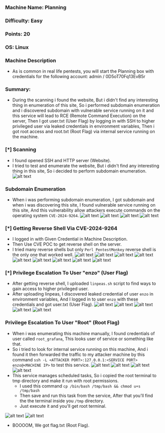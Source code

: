 ### Machine Name: Planning
### Difficulty: Easy
### Points: 20
### OS: Linux

### Machine Description 
  * As is common in real life pentests, you will start the Planning box with credentials for the following account: admin / 0D5oT70Fq13EvB5r

### Summary:
  * During the scanning i found the website, But i didn't find any interesting thing in enumeration of this site, So i performed subdomain enumeration and i discovered subdomain with vulnerable service running on it and this service will lead to RCE (Remote Command Execution) on the server, Then I got user.txt (User Flag) by logging in with SSH to higher privileged user via leaked credentials in environment variables, Then i got root access and root.txt (Root Flag) via internal service running on the machine.

### [*] Scanning
  * I found opened SSH and HTTP server (Website).
  * I tried to test and enumerate the website, But i didn't find any interesting thing in this site, So i decided to perform subdomain enumeration.
![alt text](Pics/Screenshot_2025-08-18_15-30-41.png)

### Subdomain Enumeration
  * When i was performing subdomain enumeration, I got subdomain and when i was discovering this site, I found vulnerable service running on this site, And this vulnerability allow attackers execute commands on the operating system `CVE-2024-9264`.
![alt text](Pics/Screenshot_2025-08-19_13-50-08.png)
![alt text](Pics/Screenshot_2025-08-19_14-09-41.png)
![alt text](Pics/Screenshot_2025-08-19_14-00-55.png)
![alt text](Pics/Screenshot_2025-08-20_09-41-12.png)


### [*] Getting Reverse Shell Via CVE-2024-9264
  * I logged in with Given Credential in Machine Description.
  * Then Use CVE POC to get reverse shell on the server.
  * I tried many reverse shells but only `Perl PentestMonkey` reverse shell is the only one that worked well.
![alt text](Pics/Screenshot_2025-08-20_10-01-36.png)
![alt text](Pics/Screenshot_2025-08-20_10-32-47.png)
![alt text](Pics/Screenshot_2025-08-20_10-30-55.png)
![alt text](Pics/Screenshot_2025-08-20_10-34-04.png)
![alt text](Pics/Screenshot_2025-08-20_10-34-43.png)
![alt text](Pics/Screenshot_2025-08-20_10-35-22.png)
![alt text](Pics/Screenshot_2025-08-20_10-36-30.png)
![alt text](Pics/Screenshot_2025-08-20_10-40-40.png)
![alt text](Pics/Screenshot_2025-08-20_10-40-53.png)

### [*] Privilege Escalation To User "enzo" (User Flag)
  * After getting reverse shell, I uploaded `linpeas.sh` script to find ways to gain access to higher privileged user.
  * After uploading linpeas, I discovered leaked credential of user `enzo` in environment variables, And I logged in to user `enzo` with these credentials and got user.txt (User Flag).
![alt text](Pics/Screenshot_2025-08-20_11-00-41.png)
![alt text](Pics/Screenshot_2025-08-20_11-01-02.png)
![alt text](Pics/Screenshot_2025-08-20_11-06-35.png)
![alt text](Pics/Screenshot_2025-08-20_11-08-50.png)
![alt text](Pics/Screenshot_2025-08-20_11-10-48.png)

### Privilege Escalation To User "Root" (Root Flag)
  * When i was enumerating this machine manually, I found credentials of user called `root_grafana`, This looks user of service or something like that.
  * So i tried to look for internal service running on this machine, And i found it then forwarded the traffic to my attacker machine by this command `ssh -L <ATTACKER PORT>:127.0.0.1:<SERVICE PORT> enzo@<MACHINE IP>` to test this service.
![alt text](Pics/Screenshot_2025-08-21_12-31-43.png)
![alt text](Pics/Screenshot_2025-08-21_12-38-58.png)
![alt text](Pics/Screenshot_2025-08-21_12-39-32.png)
![alt text](Pics/Screenshot_2025-08-21_12-53-02.png)
  * This service manages scheduled tasks, So i copied the root terminal to tmp directory and make it run with root permissions.
    * I used this command `cp /bin/bash /tmp/bash && chmod u+s /tmp/bash`
    * Then save and run this task from the service, After that you'll find the the terminal inside you `/tmp` directory.
    * Just execute it and you'll get root terminal.

![alt text](Pics/Screenshot_2025-08-21_13-12-08.png)
![alt text](Pics/Screenshot_2025-08-21_13-06-37.png)
  * BOOOOM, We got flag.txt (Root Flag).
